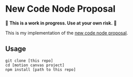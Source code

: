 # New Code Node Proposal

:construction: **This is a work in progress. Use at your own risk.**
:construction:

This is my implementation of the
[new code node proposal](https://github.com/orgs/motion-canvas/discussions/688).

## Usage

```
git clone [this repo]
cd [motion canvas project]
npm install [path to this repo]
```
